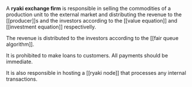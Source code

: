 A **ryaki exchange firm** is responsible in selling the commodities of a production unit to the external market and distributing the revenue to the [[producer]]s and the investors according to the [[value equation]] and [[investment equation]] respectivelly.

The revenue is distributed to the investors according to the [[fair queue algorithm]].

It is prohibited to make loans to customers. All payments should be immediate.

It is also responsible in hosting a [[ryaki node]] that processes any internal transactions.
